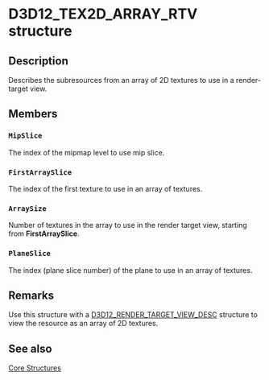 # D3D12_TEX2D_ARRAY_RTV structure

## Description

Describes the subresources from an array of 2D textures to use in a render-target view.

## Members

### `MipSlice`

The index of the mipmap level to use mip slice.

### `FirstArraySlice`

The index of the first texture to use in an array of textures.

### `ArraySize`

Number of textures in the array to use in the render target view, starting from **FirstArraySlice**.

### `PlaneSlice`

The index (plane slice number) of the plane to use in an array of textures.

## Remarks

Use this structure with a [D3D12_RENDER_TARGET_VIEW_DESC](https://learn.microsoft.com/windows/desktop/api/d3d12/ns-d3d12-d3d12_render_target_view_desc) structure to view the resource as an array of 2D textures.

## See also

[Core Structures](https://learn.microsoft.com/windows/desktop/direct3d12/direct3d-12-structures)
